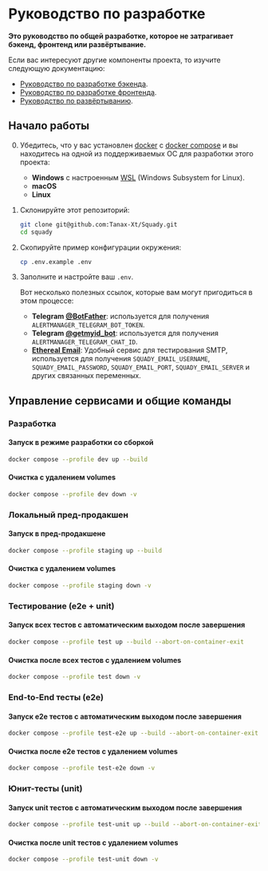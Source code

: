 # Руководство по разработке

**Это руководство по общей разработке, которое не затрагивает бэкенд, фронтенд или развёртывание.**

Если вас интересуют другие компоненты проекта, то изучите следующую документацию:

- [Руководство по разработке бэкенда](../apps/backend/docs/CONTRIBUTING.md).
- [Руководство по разработке фронтенда](../apps/frontend/docs/CONTRIBUTING.md).
- [Руководство по развёртыванию](./DEPLOYMENT.md).

## Начало работы

0. Убедитесь, что у вас установлен [docker](https://www.docker.com/) c [docker compose](https://docs.docker.com/compose/) и вы находитесь на одной из поддерживаемых ОС для разработки этого проекта:

   - **Windows** с настроенным [WSL](https://learn.microsoft.com/ru-ru/windows/wsl/install) (Windows Subsystem for Linux).
   - **macOS**
   - **Linux**

1. Склонируйте этот репозиторий:

   ```sh
   git clone git@github.com:Tanax-Xt/Squady.git
   cd squady
   ```

2. Скопируйте пример конфигурации окружения:

   ```sh
   cp .env.example .env
   ```

3. Заполните и настройте ваш `.env`.

   Вот несколько полезных ссылок, которые вам могут пригодиться в этом процессе:

   - **Telegram [@BotFather](https://t.me/BotFather)**: используется для получения `ALERTMANAGER_TELEGRAM_BOT_TOKEN`.
   - **Telegram [@getmyid_bot](https://t.me/getmyid_bot)**: используется для получения `ALERTMANAGER_TELEGRAM_CHAT_ID`.
   - **[Ethereal Email](https://ethereal.email)**: Удобный сервис для тестирования SMTP, используется для получения `SQUADY_EMAIL_USERNAME`, `SQUADY_EMAIL_PASSWORD`, `SQUADY_EMAIL_PORT`, `SQUADY_EMAIL_SERVER` и других связанных переменных.

## Управление сервисами и общие команды

### Разработка

#### Запуск в режиме разработки со сборкой

```sh
docker compose --profile dev up --build
```

#### Очистка с удалением volumes

```sh
docker compose --profile dev down -v
```

### Локальный пред-продакшен

#### Запуск в пред-продакшене

```sh
docker compose --profile staging up --build
```

#### Очистка с удалением volumes

```sh
docker compose --profile staging down -v
```

### Тестирование (e2e + unit)

#### Запуск всех тестов с автоматическим выходом после завершения

```sh
docker compose --profile test up --build --abort-on-container-exit
```

#### Очистка после всех тестов с удалением volumes

```sh
docker compose --profile test down -v
```

### End-to-End тесты (e2e)

#### Запуск e2e тестов с автоматическим выходом после завершения

```sh
docker compose --profile test-e2e up --build --abort-on-container-exit
```

#### Очистка после e2e тестов с удалением volumes

```sh
docker compose --profile test-e2e down -v
```

### Юнит-тесты (unit)

#### Запуск unit тестов с автоматическим выходом после завершения

```sh
docker compose --profile test-unit up --build --abort-on-container-exit
```

#### Очистка после unit тестов с удалением volumes

```sh
docker compose --profile test-unit down -v
```

